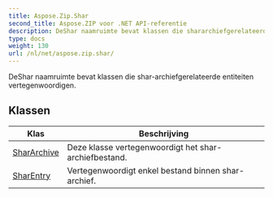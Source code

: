 ```yaml
---
title: Aspose.Zip.Shar
second_title: Aspose.ZIP voor .NET API-referentie
description: DeShar naamruimte bevat klassen die shararchiefgerelateerde entiteiten vertegenwoordigen.
type: docs
weight: 130
url: /nl/net/aspose.zip.shar/
---
```

DeShar naamruimte bevat klassen die shar-archiefgerelateerde entiteiten vertegenwoordigen.

## Klassen

| Klas | Beschrijving |
| --- | --- |
| [SharArchive](./shararchive/) | Deze klasse vertegenwoordigt het shar-archiefbestand. |
| [SharEntry](./sharentry/) | Vertegenwoordigt enkel bestand binnen shar-archief. |



